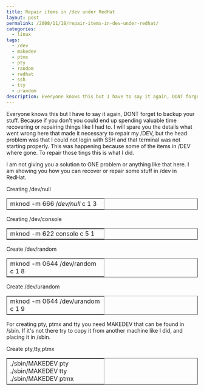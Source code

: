 ```yaml
---
title: Repair items in /dev under RedHat
layout: post
permalink: /2008/11/18/repair-items-in-dev-under-redhat/
categories:
  - linux
tags:
  - /dev
  - makedev
  - ptmx
  - pty
  - random
  - redhat
  - ssh
  - tty
  - urandom
description: Everyone knows this but I have to say it again, DONT forget to backup your stuff. 
---
```

Everyone knows this but I have to say it again, DONT forget to backup your stuff. Because if you don't you could end up spending valuable time recovering or repairing things like I had to. I will spare you the details what went wrong here that made it necessary to repair my /DEV, but the head problem was that I could not login with SSH and that terminal was not starting properly. This was happening because some of the items in /DEV where gone. To repair those tings this is what I did.

I am not giving you a solution to ONE problem or anything like that here. I am showing you how you can recover or repair some stuff in /dev in RedHat.

Creating /dev/null

<table border="1" cellspacing="0" cellpadding="4" width="100%">
  <col width="256"></col> <tr>
    <td width="100%" valign="top">
      mknod -m 666 /<em>dev/null</em> c 1 3
    </td>
  </tr>
</table>

Creating /dev/console

<table border="1" cellspacing="0" cellpadding="4" width="100%">
  <col width="256"></col> <tr>
    <td width="100%" valign="top">
      mknod -m 622 console c 5 1
    </td>
  </tr>
</table>

Create /dev/random

<table border="1" cellspacing="0" cellpadding="4" width="100%">
  <col width="256"></col> <tr>
    <td width="100%" valign="top">
      mknod -m 0644 /dev/random c 1 8
    </td>
  </tr>
</table>

Create /dev/urandom

<table border="1" cellspacing="0" cellpadding="4" width="100%">
  <col width="256"></col> <tr>
    <td width="100%" valign="top">
      mknod -m 0644 /dev/urandom c 1 9
    </td>
  </tr>
</table>

For creating pty, ptmx and tty you need MAKEDEV that can be found in /sbin. If it's not there try to copy it from another machine like I did, and placing it in /sbin.

Create pty,tty,ptmx

<table border="1" cellspacing="0" cellpadding="4" width="100%">
  <col width="256"></col> <tr>
    <td width="100%" valign="top">
      ./sbin/MAKEDEV pty<br /> ./sbin/MAKEDEV tty<br /> ./sbin/MAKEDEV ptmx
    </td>
  </tr>
</table>
